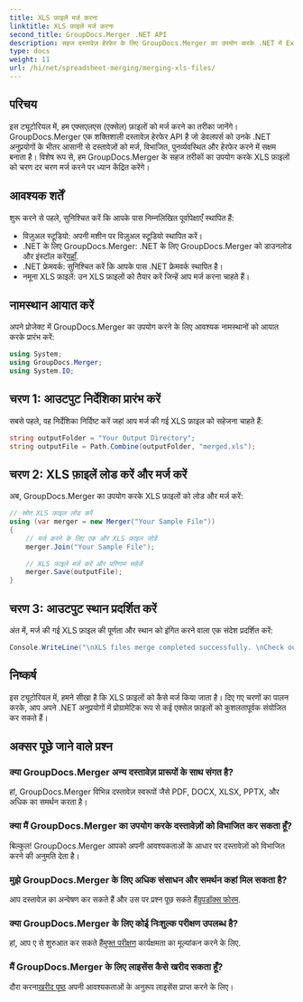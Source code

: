 ```yaml
---
title: XLS फ़ाइलें मर्ज करना
linktitle: XLS फ़ाइलें मर्ज करना
second_title: GroupDocs.Merger .NET API
description: सहज दस्तावेज़ हेरफेर के लिए GroupDocs.Merger का उपयोग करके .NET में Excel फ़ाइलों को मर्ज करना सीखें। हमारे चरण-दर-चरण ट्यूटोरियल का पालन करें।
type: docs
weight: 11
url: /hi/net/spreadsheet-merging/merging-xls-files/
---
```

## परिचय
इस ट्यूटोरियल में, हम एक्सएलएस (एक्सेल) फ़ाइलों को मर्ज करने का तरीका जानेंगे। GroupDocs.Merger एक शक्तिशाली दस्तावेज़ हेरफेर API है जो डेवलपर्स को उनके .NET अनुप्रयोगों के भीतर आसानी से दस्तावेज़ों को मर्ज, विभाजित, पुनर्व्यवस्थित और हेरफेर करने में सक्षम बनाता है। विशेष रूप से, हम GroupDocs.Merger के सहज तरीकों का उपयोग करके XLS फ़ाइलों को चरण दर चरण मर्ज करने पर ध्यान केंद्रित करेंगे।
## आवश्यक शर्तें
शुरू करने से पहले, सुनिश्चित करें कि आपके पास निम्नलिखित पूर्वापेक्षाएँ स्थापित हैं:
- विज़ुअल स्टूडियो: अपनी मशीन पर विज़ुअल स्टूडियो स्थापित करें।
-  .NET के लिए GroupDocs.Merger: .NET के लिए GroupDocs.Merger को डाउनलोड और इंस्टॉल करें[यहाँ](https://releases.groupdocs.com/merger/net/).
- .NET फ्रेमवर्क: सुनिश्चित करें कि आपके पास .NET फ्रेमवर्क स्थापित है।
- नमूना XLS फ़ाइलें: उन XLS फ़ाइलों को तैयार करें जिन्हें आप मर्ज करना चाहते हैं।

## नामस्थान आयात करें
अपने प्रोजेक्ट में GroupDocs.Merger का उपयोग करने के लिए आवश्यक नामस्थानों को आयात करके प्रारंभ करें:
```csharp
using System; 
using GroupDocs.Merger;
using System.IO;
```
## चरण 1: आउटपुट निर्देशिका प्रारंभ करें
सबसे पहले, वह निर्देशिका निर्दिष्ट करें जहां आप मर्ज की गई XLS फ़ाइल को सहेजना चाहते हैं:
```csharp
string outputFolder = "Your Output Directory";
string outputFile = Path.Combine(outputFolder, "merged.xls");
```
## चरण 2: XLS फ़ाइलें लोड करें और मर्ज करें
अब, GroupDocs.Merger का उपयोग करके XLS फ़ाइलों को लोड और मर्ज करें:
```csharp
// स्रोत XLS फ़ाइल लोड करें
using (var merger = new Merger("Your Sample File"))
{
    // मर्ज करने के लिए एक और XLS फ़ाइल जोड़ें
    merger.Join("Your Sample File");
    
    // XLS फ़ाइलें मर्ज करें और परिणाम सहेजें
    merger.Save(outputFile);
}
```
## चरण 3: आउटपुट स्थान प्रदर्शित करें
अंत में, मर्ज की गई XLS फ़ाइल की पूर्णता और स्थान को इंगित करने वाला एक संदेश प्रदर्शित करें:
```csharp
Console.WriteLine("\nXLS files merge completed successfully. \nCheck output in {0}", outputFolder);
```

## निष्कर्ष
इस ट्यूटोरियल में, हमने सीखा है कि XLS फ़ाइलों को कैसे मर्ज किया जाता है। दिए गए चरणों का पालन करके, आप अपने .NET अनुप्रयोगों में प्रोग्रामेटिक रूप से कई एक्सेल फ़ाइलों को कुशलतापूर्वक संयोजित कर सकते हैं।

## अक्सर पूछे जाने वाले प्रश्न
### क्या GroupDocs.Merger अन्य दस्तावेज़ प्रारूपों के साथ संगत है?
हां, GroupDocs.Merger विभिन्न दस्तावेज़ स्वरूपों जैसे PDF, DOCX, XLSX, PPTX, और अधिक का समर्थन करता है।
### क्या मैं GroupDocs.Merger का उपयोग करके दस्तावेज़ों को विभाजित कर सकता हूँ?
बिल्कुल! GroupDocs.Merger आपको अपनी आवश्यकताओं के आधार पर दस्तावेज़ों को विभाजित करने की अनुमति देता है।
### मुझे GroupDocs.Merger के लिए अधिक संसाधन और समर्थन कहां मिल सकता है?
आप दस्तावेज़ का अन्वेषण कर सकते हैं और उस पर प्रश्न पूछ सकते हैं[ग्रुपडॉक्स फोरम](https://forum.groupdocs.com/c/merger/32).
### क्या GroupDocs.Merger के लिए कोई निःशुल्क परीक्षण उपलब्ध है?
 हां, आप ए से शुरुआत कर सकते हैं[मुफ्त परीक्षण](https://releases.groupdocs.com/) कार्यक्षमता का मूल्यांकन करने के लिए.
### मैं GroupDocs.Merger के लिए लाइसेंस कैसे खरीद सकता हूँ?
 दौरा करना[खरीद पृष्ठ](https://purchase.groupdocs.com/buy) अपनी आवश्यकताओं के अनुरूप लाइसेंस प्राप्त करने के लिए।